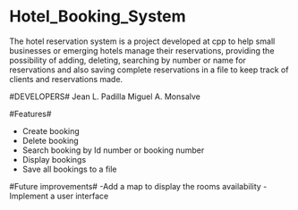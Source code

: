 # Hotel_Booking_System
The hotel reservation system is a project developed at cpp to help small businesses or emerging hotels manage their reservations, providing the possibility of adding, deleting, searching by number or name for reservations and also saving complete reservations in a file to keep track of clients and reservations made.

#DEVELOPERS#
Jean L. Padilla
Miguel A. Monsalve

#Features#
- Create booking
- Delete booking
- Search booking by Id number or booking number
- Display bookings
- Save all bookings to a file

#Future improvements#
-Add a map to display the rooms availability
-Implement a user interface

